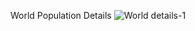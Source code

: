 World Population Details 
![World details-1](https://github.com/Diwakar-debug/PowerBI/assets/68577575/2ffa13ea-6718-462b-ae18-e91d501e50db)
